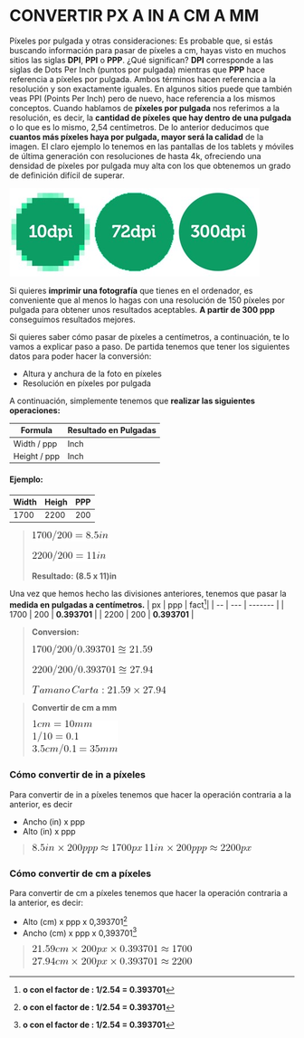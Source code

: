 ﻿# CONVERTIR PX A IN A CM A MM

Píxeles por pulgada y otras consideraciones:
Es probable que, si estás buscando información para pasar de píxeles a cm, hayas visto en muchos sitios las siglas **DPI**, **PPI** o **PPP**. ¿Qué significan?
**DPI** corresponde a las siglas de Dots Per Inch (puntos por pulgada) mientras que **PPP** hace referencia a píxeles por pulgada. Ambos términos hacen referencia a la resolución y son exactamente iguales. En algunos sitios puede que también veas PPI (Points Per Inch) pero de nuevo, hace referencia a los mismos conceptos.
Cuando hablamos de **píxeles por pulgada** nos referimos a la resolución, es decir, la **cantidad de píxeles que hay dentro de una pulgada** o lo que es lo mismo, 2,54 centímetros.
De lo anterior deducimos que **cuantos más píxeles haya por pulgada, mayor será la calidad** de la imagen. El claro ejemplo lo tenemos en las pantallas de los tablets y móviles de última generación con resoluciones de hasta 4k, ofreciendo una densidad de píxeles por pulgada muy alta con los que obtenemos un grado de definición difícil de superar.

![alt dpi](https://github.com/yetto-tools/calcpxtocm/blob/main/assets/dpi.jpg?raw=true)


Si quieres **imprimir una fotografía** que tienes en el ordenador, es conveniente que al menos lo hagas con una resolución de 150 píxeles por pulgada para obtener unos resultados aceptables. **A partir de 300 ppp** conseguimos resultados mejores.


Si quieres saber cómo pasar de píxeles a centímetros, a continuación, te lo vamos a explicar paso a paso.
De partida tenemos que tener los siguientes datos para poder hacer la conversión:

-  Altura y anchura de la foto en píxeles
-  Resolución en píxeles por pulgada

A continuación, simplemente tenemos que **realizar las siguientes operaciones:**

[^1]:**o con el factor de : 1/2.54  =  0.393701**

|Formula| Resultado en Pulgadas|
| ------------ | ----------- |
| Width / ppp  |     Inch    |
| Height / ppp |     Inch    |

#### Ejemplo:
|  Width   |  Heigh  |   PPP  |
| -------- | ------- | ------ |
| 1700 | 2200 |  200  |


>![alt calc1](https://github.com/yetto-tools/calcpxtocm/blob/main/assets/calc1.png?raw=true)
>
>![alt calc2](https://github.com/yetto-tools/calcpxtocm/blob/main/assets/calc2.png?raw=true)
>
> **Resultado:**
> **(8.5 x 11)in**
> 

Una vez que hemos hecho las divisiones anteriores, tenemos que pasar la **medida en pulgadas a centímetros.**
| px | ppp | fact[^1]|
| -- | --- | ------- |
| 1700 | 200 | **0.393701** |
| 2200 | 200 | **0.393701** |

> **Conversion:**
> 
>![alt calc3](https://github.com/yetto-tools/calcpxtocm/blob/main/assets/calc3.png?raw=true)
> 
>![alt calc4](https://github.com/yetto-tools/calcpxtocm/blob/main/assets/calc4.png?raw=true)
>
>![alt calc5](https://github.com/yetto-tools/calcpxtocm/blob/main/assets/calc5.png?raw=true)

>**Convertir de cm a mm**
>
>![alt calc6](https://github.com/yetto-tools/calcpxtocm/blob/main/assets/calc6.png?raw=true)

>[^1]:> **Factor obtendio de:** 
>![alt calc7](https://github.com/yetto-tools/calcpxtocm/blob/main/assets/calc7.png?raw=true)

### Cómo convertir de in a píxeles
Para convertir de in a píxeles tenemos que hacer la operación contraria a la anterior, es decir
- Ancho (in) x ppp
- Alto (in) x ppp
> 
> ![alt calc8](https://github.com/yetto-tools/calcpxtocm/blob/main/assets/calc8.png?raw=true)
> ![alt calc9](https://github.com/yetto-tools/calcpxtocm/blob/main/assets/calc9.png?raw=true)


### Cómo convertir de cm a píxeles
Para convertir de cm a píxeles tenemos que hacer la operación contraria a la anterior, es decir:
- Alto (cm) x ppp x 0,393701[^1]
- Ancho (cm) x ppp x 0,393701[^1]
> ![alt calc10](https://github.com/yetto-tools/calcpxtocm/blob/main/assets/calc10.png?raw=true)